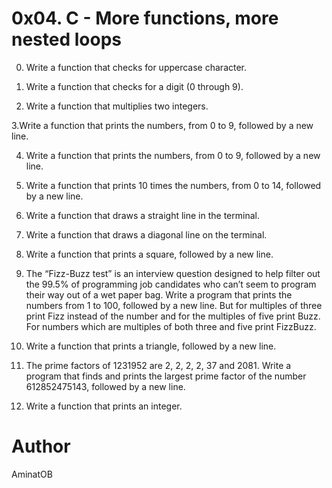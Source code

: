 # 0x04. C - More functions, more nested loops


0. Write a function that checks for uppercase character.

1. Write a function that checks for a digit (0 through 9).

2. Write a function that multiplies two integers.

3.Write a function that prints the numbers, from 0 to 9, followed by a new line.

4. Write a function that prints the numbers, from 0 to 9, followed by a new line.

5. Write a function that prints 10 times the numbers, from 0 to 14, followed by a new line.

6. Write a function that draws a straight line in the terminal.

7. Write a function that draws a diagonal line on the terminal.

8. Write a function that prints a square, followed by a new line.

9. The “Fizz-Buzz test” is an interview question designed to help filter out the 99.5% of programming job 
candidates who can’t seem to program their way out of a wet paper bag.
Write a program that prints the numbers from 1 to 100, followed by a new line. But for multiples of three 
print Fizz instead of the number and for the multiples of five print Buzz. For numbers which are multiples 
of both three and five print FizzBuzz.

10. Write a function that prints a triangle, followed by a new line.

11. The prime factors of 1231952 are 2, 2, 2, 2, 37 and 2081.
Write a program that finds and prints the largest prime factor of the number 612852475143, followed by a new line.

12. Write a function that prints an integer.


# Author

AminatOB
